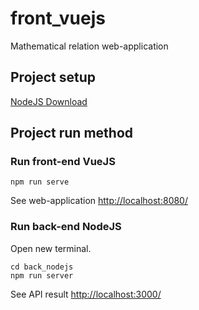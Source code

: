 # front_vuejs
Mathematical relation web-application

## Project setup
[NodeJS Download](https://nodejs.org)
## Project run method
### Run front-end VueJS
```
npm run serve
```
See web-application [http://localhost:8080/](http://localhost:8080/)

### Run back-end NodeJS
Open new terminal.
```
cd back_nodejs
npm run server
```
See API result [http://localhost:3000/](http://localhost:3000/api)
